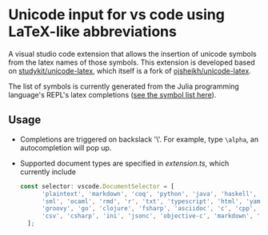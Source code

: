 # Unicode input for vs code using LaTeX-like abbreviations

A visual studio code extension that allows the insertion of unicode symbols from the latex names of those symbols. This extension is developed based on [studykit/unicode-latex](https://github.com/studykit/unicode-latex), which itself is a fork of [ojsheikh/unicode-latex](https://github.com/ojsheikh/unicode-latex).

The list of symbols is currently generated from the Julia programming language's REPL's latex completions ([see the symbol list here](https://docs.julialang.org/en/v1/manual/unicode-input/)).

## Usage

- Completions are triggered on backslack '\\'. For example, type `\alpha`, an autocompletion will pop up.
- Supported document types are specified in *extension.ts*, which currently include

  ```typescript
  const selector: vscode.DocumentSelector = [
        'plaintext', 'markdown', 'coq', 'python', 'java', 'haskell', 
        'sml', 'ocaml', 'rmd', 'r', 'txt', 'typescript', 'html', 'yaml', 'javascript',
        'groovy', 'go', 'clojure', 'fsharp', 'asciidoc', 'c', 'cpp', 'toml', 'json', 'textile',
        'csv', 'csharp', 'ini', 'jsonc', 'objective-c', 'markdown', 'xml'
    ];
  ```
